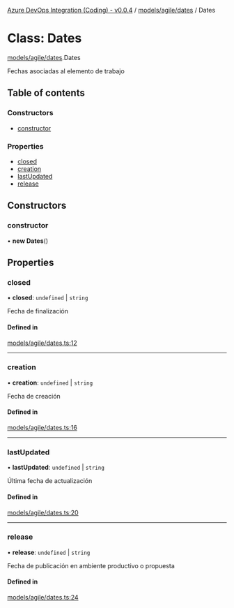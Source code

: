[Azure DevOps Integration (Coding) - v0.0.4](../README.md) / [models/agile/dates](../modules/models_agile_dates.md) / Dates

# Class: Dates

[models/agile/dates](../modules/models_agile_dates.md).Dates

Fechas asociadas al elemento de trabajo

## Table of contents

### Constructors

- [constructor](models_agile_dates.Dates.md#constructor)

### Properties

- [closed](models_agile_dates.Dates.md#closed)
- [creation](models_agile_dates.Dates.md#creation)
- [lastUpdated](models_agile_dates.Dates.md#lastupdated)
- [release](models_agile_dates.Dates.md#release)

## Constructors

### constructor

• **new Dates**()

## Properties

### closed

• **closed**: `undefined` \| `string`

Fecha de finalización

#### Defined in

[models/agile/dates.ts:12](https://github.com/jeysgar1/azure-devops-api-kms/blob/65a7ab4/src/models/agile/dates.ts#L12)

___

### creation

• **creation**: `undefined` \| `string`

Fecha de creación

#### Defined in

[models/agile/dates.ts:16](https://github.com/jeysgar1/azure-devops-api-kms/blob/65a7ab4/src/models/agile/dates.ts#L16)

___

### lastUpdated

• **lastUpdated**: `undefined` \| `string`

Última fecha de actualización

#### Defined in

[models/agile/dates.ts:20](https://github.com/jeysgar1/azure-devops-api-kms/blob/65a7ab4/src/models/agile/dates.ts#L20)

___

### release

• **release**: `undefined` \| `string`

Fecha de publicación en ambiente productivo o propuesta

#### Defined in

[models/agile/dates.ts:24](https://github.com/jeysgar1/azure-devops-api-kms/blob/65a7ab4/src/models/agile/dates.ts#L24)
